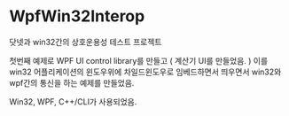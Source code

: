 # WpfWin32Interop
닷넷과 win32간의 상호운용성 테스트 프로젝트

첫번째 예제로 WPF UI control library를 만들고 ( 계산기 UI를 만들었음. )
이를 win32 어플리케이션의 윈도우위에 차일드윈도우로 임베드하면서 띄우면서 win32와 wpf간의 통신을 하는 예제를 만들었음.

Win32, WPF, C++/CLI가 사용되었음.
